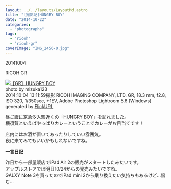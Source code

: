 ```yaml
---
layout: ../../layouts/LayoutMd.astro
title: "[撮影記]HUNGRY BOY"
date: "2014-10-22"
categories: 
  - "photographs"
tags: 
  - "ricoh"
  - "ricoh-gr"
coverImage: "IMG_2456-0.jpg"
---
```


20141004

RICOH GR

[![【GR】HUNGRY BOY](/wp/images/15569776841_5c471be5e8_b.jpg)](https://www.flickr.com/photos/mizuka123/15569776841/sizes/l/ "HUNGRY BOY")  
photo by mizuka123  
2014:10:04 13:11:59撮影 RICOH IMAGING COMPANY, LTD. GR, 18.3 mm, f2.8, ISO 320, 1/350sec, +1EV, Adobe Photoshop Lightroom 5.6 (Windows)  
generated by [FlickURL](https://itunes.apple.com/jp/app/flickurl/id817330241?mt=8)

昼ご飯に京急汐入駅近くの「HUNGRY BOY」を訪れました。  
横須賀といえばやっぱりカレーということでカレーがお目当てです！

店内にはお酒が置いてあったりしていい雰囲気。  
夜に来てみてもいいかもしれないですね。

**一言日記**

昨日から一部量販店でiPad Air 2の販売がスタートしたみたいです。  
アップルストアでは明日10/24からの発売みたいですね。  
GALXY Note 3を買ったのでiPad mini 2から乗り換えたい気持ちもあるけど…悩む…

